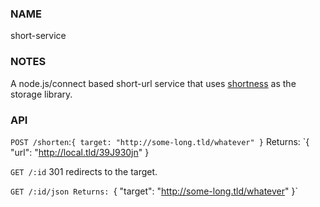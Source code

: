 ### NAME
short-service

### NOTES

A node.js/connect based short-url service that uses 
[shortness](https://github.com/techosaurus/shortness) as the storage library.


### API

`POST /shorten`:`{ target: "http://some-long.tld/whatever" }`
Returns: `{ "url": "http://local.tld/39J930jn" }

`GET /:id`
301 redirects to the target.

`GET /:id/json
Returns: `{ "target": "http://some-long.tld/whatever" }`


